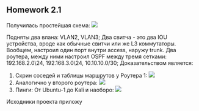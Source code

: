 ## Homework 2.1

Получилась простейшая схема:
![](https://i.imgur.com/i9xuiWq.png)

Подняты два влана: VLAN2, VLAN3;
Два свитча - это два IOU устройства, вроде как обычные свитчи или же L3 коммутаторы. Вообщем, настроил один порт внутри access, наружу trunk. 
Два роутера, между ними настроил OSPF между тремя сетками:
192.168.2.0\24, 192.168.3.0\24, 10.10.10.0/30;
Доказательством является:
1) Скрин соседей и таблицы маршрутов у Роутера 1:
![](https://i.imgur.com/i0LD9F0.png)
2) Аналогично у второго роутера:
![](https://i.imgur.com/pw6athk.png)
3) Пинги:
От Ubuntu-1 до Kali  и наоборо:
![](https://i.imgur.com/fv8X1l9.png)

Исходники проекта приложу
